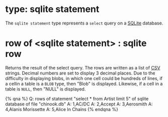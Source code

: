 # type: sqlite statement

The `sqlite statement` type represents a `select` query on a [SQLite](https://sqlite.org/) database.

# row of &lt;sqlite statement&gt; : sqlite row

Returns the result of the select query. The rows are written as a list of [CSV](https://en.wikipedia.org/wiki/Comma-separated_values) strings. Decimal numbers are set to display 3 decimal places. Due to the difficulty in displaying blobs, in which one cell could be hundreds of lines, if a cellin a table is a `BLOB` type, then "Blob" is displayed. Likewise, if a cell in a table is `NULL`, then "NULL" is displayed.

{% qna %}
Q: rows of statement "select * from Artist limit 5" of sqlite database of file "chinook.db"
A: 1,AC/DC
A: 2,Accept
A: 3,Aerosmith
A: 4,Alanis Morissette
A: 5,Alice In Chains
{% endqna %}
